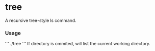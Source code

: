 # tree
A recursive tree-style ls command.

### Usage
'''
./tree <directory>
'''
If directory is ommited, will list the current working directory.

